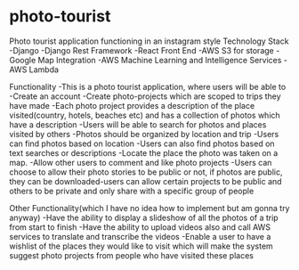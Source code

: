 # photo-tourist
Photo tourist application functioning in an instagram style
Technology Stack
    -Django
    -Django Rest Framework
    -React Front End
    -AWS S3 for storage 
    -Google Map Integration
    -AWS Machine Learning and Intelligence Services
    -AWS Lambda
    
 Functionality
      -This is a photo tourist application, where users will be able to
              -Create an account
              -Create photo-projects which are scoped to trips they have made
              -Each photo project provides a description of the place visited(country, hotels, beaches etc) and has a collection of photos which have a description
              -Users will be able to search for photos and places visited by others
              -Photos should be organized by location and trip
              -Users can find photos based on location
              -Users can also find photos based on text searches or descriptions
              -Locate the place the photo was taken on a map.
              -Allow other users to comment and like photo projects
              -Users can choose to allow their photo stories to be public or not, if photos are public, they can be downloaded-users can allow certain projects to be public and others to be private and only share with a specific group of people
              
              
   Other Functionality(which I have no idea how to implement but am gonna try anyway)
            -Have the ability to display a slideshow of all the photos of a trip from start to finish
            -Have the ability to upload videos also and call AWS services to translate and transcribe the videos
            -Enable a user to have a wishlist of the places they would like to visit which will make the system suggest photo projects from people who have visited these places
